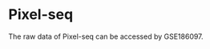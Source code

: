 # Pixel-seq

<!-- badges: start -->

<!-- badges: end -->


The raw data of Pixel-seq can be accessed by GSE186097.
